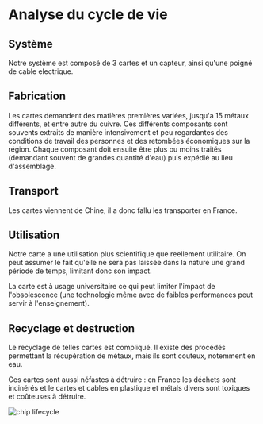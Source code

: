 # Analyse du cycle de vie

## Système

Notre système est composé de 3 cartes et un capteur, ainsi qu'une poigné de cable electrique.

## Fabrication

Les cartes demandent des matières premières variées, jusqu'a 15 métaux différents, et entre autre du cuivre. Ces différents composants sont souvents extraits de manière intensivement et peu regardantes des conditions de travail des personnes et des retombées économiques sur la région. Chaque composant doit ensuite être plus ou moins traités (demandant souvent de grandes quantité d'eau) puis expédié au lieu d'assemblage.

## Transport

Les cartes viennent de Chine, il a donc fallu les transporter en France.

## Utilisation

Notre carte a une utilisation plus scientifique que reellement utilitaire. On peut assumer le fait qu'elle ne sera pas laissée dans la nature une grand période de temps, limitant donc son impact.

La carte est à usage universitaire ce qui peut limiter l'impact de l'obsolescence (une technologie même avec de faibles performances peut servir à l'enseignement).

## Recyclage et destruction

Le recyclage de telles cartes est compliqué. Il existe des procédés permettant la récupération de métaux, mais ils sont couteux, notemment en eau.

Ces cartes sont aussi néfastes à détruire : en France les déchets sont incinérés et le cartes et cables en plastique et métals divers sont toxiques et coûteuses à détruire.


![chip lifecycle](https://images.squarespace-cdn.com/content/v1/5388de33e4b01b17bc0d1ed7/1457915336522-JRPWLEVXY0QYDN6LE7UF/CPU+Life+Cycle?format=1000w)
